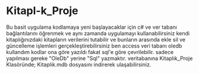 # Kitapl-k_Proje
Bu basit uygulama kodlamaya yeni başlayacaklar için c# ve ver tabanı bağlantılarını öğrenmek ve aynı zamanda uygulamayı kullanabilirsiniz kendi kitaplığınızdaki kitapların verilerini tutabilir ve bunların arasında ekle sil ve güncelleme işlemleri gerçekleştirebilirsiniz
ben access veri tabanı oledb kullandım kodlar ona göre yazıldı fakat sql'e göre çevrilebilir. sadece yapılması gereke "OleDb" yerine "Sql" yazmaktır.
veritabanına Kitaplık_Proje Klasöründe; Kitaplık.mdb dosyasını indirerek ulaşabilirsiniz.
